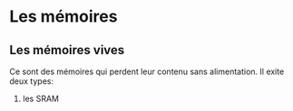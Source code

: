 # Les mémoires

## Les mémoires vives
Ce sont des mémoires qui perdent leur contenu sans alimentation. Il exite deux types:
1. les SRAM
